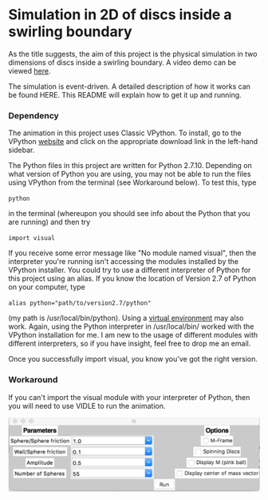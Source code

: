 # Simulation in 2D of discs inside a swirling boundary
As the title suggests, the aim of this project is the physical simulation in two dimensions of discs inside a swirling boundary. A video demo can be viewed [here](https://www.youtube.com/watch?v=2OBc-yOkbhs).

The simulation is event-driven. A detailed description of how it works can be found HERE. This README will explain how to get it up and running.

### Dependency

The animation in this project uses Classic VPython. To install, go to the VPython [website](http://vpython.org/index.html) and click on the appropriate download link in the left-hand sidebar.

The Python files in this project are written for Python 2.7.10. Depending on what version of Python you are using, you may not be able to run the files using VPython from the terminal (see Workaround below). To test this, type 

`python` 

in the terminal (whereupon you should see info about the Python that you are running) and then try

`import visual` 

If you receive some error message like "No module named visual", then the interpreter you're running isn't accessing the modules installed by the VPython installer. You could try to use a different interpreter of Python for this project using an alias. If you know the location of Version 2.7 of Python on your computer, type

`alias python="path/to/version2.7/python"` 

(my path is /usr/local/bin/python). Using a [virtual environment](http://docs.python-guide.org/en/latest/dev/virtualenvs/) may also work. Again, using the Python interpreter in /usr/local/bin/ worked with the VPython installation for me. I am new to the usage of different modules with different interpreters, so if you have insight, feel free to drop me an email. 

Once you successfully import visual, you know you've got the right version.

### Workaround
If you can't import the visual module with your interpreter of Python, then you will need to use VIDLE to run the animation.  


![Menu Image](/menu_img.png?raw=true "Menu")
